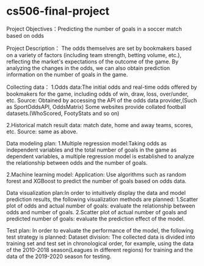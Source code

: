 # cs506-final-project
Project Objectives：Predicting the number of goals in a soccer match based on odds

Project Description： The odds themselves are set by bookmakers based on a variety of factors (including team strength, betting volume, etc.), reflecting the market's expectations of the outcome of the game. By analyzing the changes in the odds, we can also obtain prediction information on the number of goals in the game.

Collecting data：
1.Odds data:The initial odds and real-time odds offered by bookmakers for the game, including odds of win, draw, loss, over/under, etc.
Source: Obtained by accessing the API of the odds data provider,(Such as SportOddsAPI, OddsMatrix) Some websites provide collated football datasets.(WhoScored, FootyStats and so on)

2.Historical match result data: match date, home and away teams, scores, etc.
Source: same as above.

Data modeling plan:
1.Multiple regression model:Taking odds as independent variables and the total number of goals in the game as dependent variables, a multiple regression model is established to analyze the relationship between odds and the number of goals.

2.Machine learning model: Application: Use algorithms such as random forest and XGBoost to predict the number of goals based on odds data.

Data visualization plan:In order to intuitively display the data and model prediction results, the following visualization methods are planned:
1.Scatter plot of odds and actual number of goals: evaluate the relationship between odds and number of goals.
2.Scatter plot of actual number of goals and predicted number of goals: evaluate the prediction effect of the model.

Test plan: In order to evaluate the performance of the model, the following test strategy is planned:
Dataset division: The collected data is divided into training set and test set in chronological order, for example, using the data of the 2010-2018 season(Leagues in different regions) for training and the data of the 2019-2020 season for testing.
